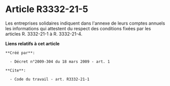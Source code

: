 # Article R3332-21-5

Les entreprises solidaires indiquent dans l'annexe de leurs comptes annuels les informations qui attestent du respect des
conditions fixées par les articles R. 3332-21-1 à R. 3332-21-4.

**Liens relatifs à cet article**

	**Créé par**:

	  - Décret n°2009-304 du 18 mars 2009 - art. 1

	**Cite**:

	  - Code du travail - art. R3332-21-1
